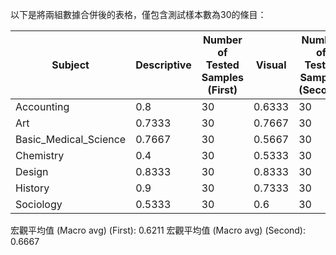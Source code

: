 以下是將兩組數據合併後的表格，僅包含測試樣本數為30的條目：

| Subject                                | Descriptive | Number of Tested Samples (First) | Visual | Number of Tested Samples (Second) |
|----------------------------------------|------------------|----------------------------------|-------------------|-----------------------------------|
| Accounting                             | 0.8              | 30                               | 0.6333            | 30                                |
| Art                                    | 0.7333           | 30                               | 0.7667            | 30                                |
| Basic_Medical_Science                  | 0.7667           | 30                               | 0.5667            | 30                                |
| Chemistry                              | 0.4              | 30                               | 0.5333            | 30                                |
| Design                                 | 0.8333           | 30                               | 0.8333            | 30                                |
| History                                | 0.9              | 30                               | 0.7333            | 30                                |
| Sociology                              | 0.5333           | 30                               | 0.6               | 30                                |

宏觀平均值 (Macro avg) (First): 0.6211
宏觀平均值 (Macro avg) (Second): 0.6667